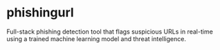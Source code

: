 # phishingurl
Full-stack phishing detection tool that flags suspicious URLs in real-time using a trained machine learning model and threat intelligence. 
